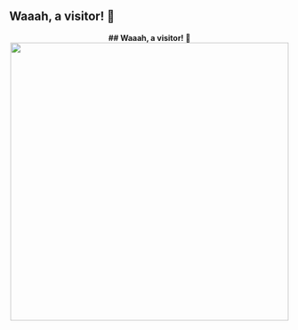 ## Waaah, a visitor! 👋  
<p align="center">
  <strong>## Waaah, a visitor! 👋</strong><br>
  <img src="https://media1.tenor.com/m/TSPV5XsTIssAAAAC/flcl.gif" width="500"/>
</p>




<!--
**Ryyan-Choudhary/Ryyan-Choudhary** is a ✨ _special_ ✨ repository because its `README.md` (this file) appears on your GitHub profile.

Here are some ideas to get you started:

- 🔭 I’m currently working on ...
- 🌱 I’m currently learning ...
- 👯 I’m looking to collaborate on ...
- 🤔 I’m looking for help with ...
- 💬 Ask me about ...
- 📫 How to reach me: ...
- 😄 Pronouns: ...
- ⚡ Fun fact: ...
-->
